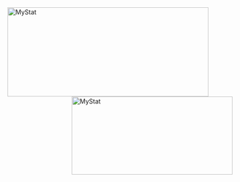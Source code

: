 <img width="450em" height="200em" align="left" alt="MyStat" src="https://github-readme-stats.andreyneumyvannyi.vercel.app/api?username=Andreyneumyvannyi&show_icons=true?count_private=true&hide=contribs,prs&theme=blueberry">

<img width="360em" height="175em" align="right" alt="MyStat" src="https://github-readme-stats.andreyneumyvannyi.vercel.app/api/top-langs/?username=Andreyneumyvannyi&layout=compact&langs_count=8&theme=blueberry">
